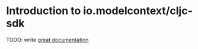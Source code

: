 # Introduction to io.modelcontext/cljc-sdk

TODO: write [great documentation](http://jacobian.org/writing/what-to-write/)
